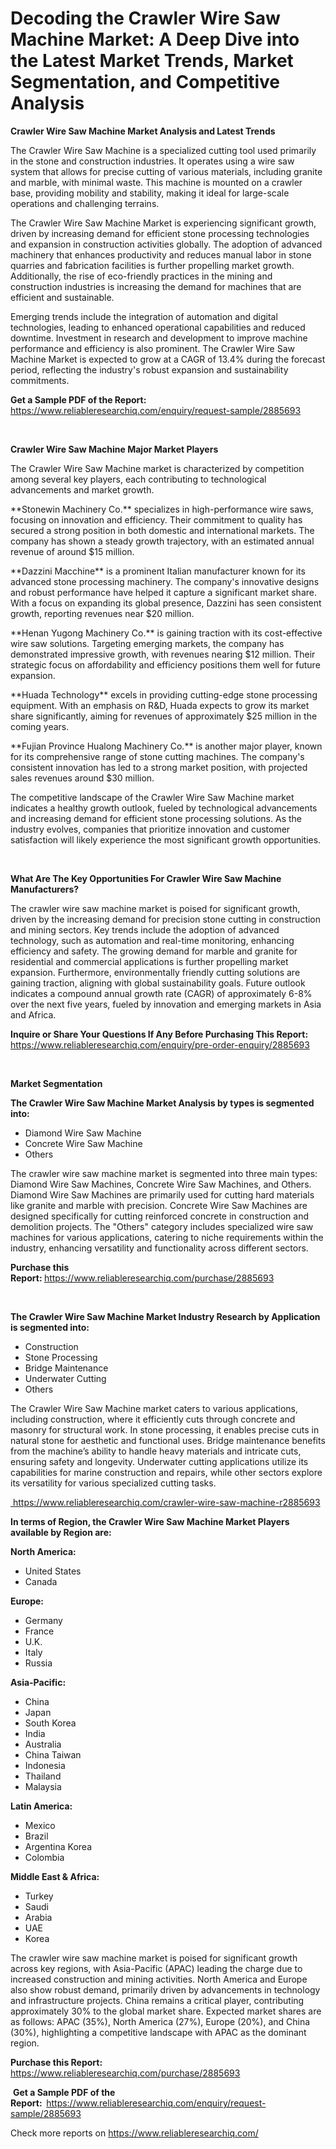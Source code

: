 <p><h1>Decoding the Crawler Wire Saw Machine Market: A Deep Dive into the Latest Market Trends, Market Segmentation, and Competitive Analysis</h1></p><p><strong>Crawler Wire Saw Machine Market Analysis and Latest Trends</strong></p>
<p><p>The Crawler Wire Saw Machine is a specialized cutting tool used primarily in the stone and construction industries. It operates using a wire saw system that allows for precise cutting of various materials, including granite and marble, with minimal waste. This machine is mounted on a crawler base, providing mobility and stability, making it ideal for large-scale operations and challenging terrains.</p><p>The Crawler Wire Saw Machine Market is experiencing significant growth, driven by increasing demand for efficient stone processing technologies and expansion in construction activities globally. The adoption of advanced machinery that enhances productivity and reduces manual labor in stone quarries and fabrication facilities is further propelling market growth. Additionally, the rise of eco-friendly practices in the mining and construction industries is increasing the demand for machines that are efficient and sustainable.</p><p>Emerging trends include the integration of automation and digital technologies, leading to enhanced operational capabilities and reduced downtime. Investment in research and development to improve machine performance and efficiency is also prominent. The Crawler Wire Saw Machine Market is expected to grow at a CAGR of 13.4% during the forecast period, reflecting the industry's robust expansion and sustainability commitments.</p></p>
<p><strong>Get a Sample PDF of the Report:&nbsp;</strong> <a href="https://www.reliableresearchiq.com/enquiry/request-sample/2885693?utm_campaign=2291&utm_medium=2&utm_source=Github&utm_content=ia&utm_term=13032025&utm_id=crawler-wire-saw-machine">https://www.reliableresearchiq.com/enquiry/request-sample/2885693</a></p>
<p>&nbsp;</p>
<p><strong>Crawler Wire Saw Machine Major Market Players</strong></p>
<p><p>The Crawler Wire Saw Machine market is characterized by competition among several key players, each contributing to technological advancements and market growth. </p><p>**Stonewin Machinery Co.** specializes in high-performance wire saws, focusing on innovation and efficiency. Their commitment to quality has secured a strong position in both domestic and international markets. The company has shown a steady growth trajectory, with an estimated annual revenue of around $15 million.</p><p>**Dazzini Macchine** is a prominent Italian manufacturer known for its advanced stone processing machinery. The company's innovative designs and robust performance have helped it capture a significant market share. With a focus on expanding its global presence, Dazzini has seen consistent growth, reporting revenues near $20 million.</p><p>**Henan Yugong Machinery Co.** is gaining traction with its cost-effective wire saw solutions. Targeting emerging markets, the company has demonstrated impressive growth, with revenues nearing $12 million. Their strategic focus on affordability and efficiency positions them well for future expansion.</p><p>**Huada Technology** excels in providing cutting-edge stone processing equipment. With an emphasis on R&D, Huada expects to grow its market share significantly, aiming for revenues of approximately $25 million in the coming years.</p><p>**Fujian Province Hualong Machinery Co.** is another major player, known for its comprehensive range of stone cutting machines. The company's consistent innovation has led to a strong market position, with projected sales revenues around $30 million.</p><p>The competitive landscape of the Crawler Wire Saw Machine market indicates a healthy growth outlook, fueled by technological advancements and increasing demand for efficient stone processing solutions. As the industry evolves, companies that prioritize innovation and customer satisfaction will likely experience the most significant growth opportunities.</p></p>
<p>&nbsp;</p>
<p><strong>What Are The Key Opportunities For Crawler Wire Saw Machine Manufacturers?</strong></p>
<p><p>The crawler wire saw machine market is poised for significant growth, driven by the increasing demand for precision stone cutting in construction and mining sectors. Key trends include the adoption of advanced technology, such as automation and real-time monitoring, enhancing efficiency and safety. The growing demand for marble and granite for residential and commercial applications is further propelling market expansion. Furthermore, environmentally friendly cutting solutions are gaining traction, aligning with global sustainability goals. Future outlook indicates a compound annual growth rate (CAGR) of approximately 6-8% over the next five years, fueled by innovation and emerging markets in Asia and Africa.</p></p>
<p><strong>Inquire or Share Your Questions If Any Before Purchasing This Report:</strong> <a href="https://www.reliableresearchiq.com/enquiry/pre-order-enquiry/2885693?utm_campaign=2291&utm_medium=2&utm_source=Github&utm_content=ia&utm_term=13032025&utm_id=crawler-wire-saw-machine">https://www.reliableresearchiq.com/enquiry/pre-order-enquiry/2885693</a></p>
<p>&nbsp;</p>
<p><strong>Market Segmentation</strong></p>
<p><strong>The Crawler Wire Saw Machine Market Analysis by types is segmented into:</strong></p>
<p><ul><li>Diamond Wire Saw Machine</li><li>Concrete Wire Saw Machine</li><li>Others</li></ul></p>
<p><p>The crawler wire saw machine market is segmented into three main types: Diamond Wire Saw Machines, Concrete Wire Saw Machines, and Others. Diamond Wire Saw Machines are primarily used for cutting hard materials like granite and marble with precision. Concrete Wire Saw Machines are designed specifically for cutting reinforced concrete in construction and demolition projects. The "Others" category includes specialized wire saw machines for various applications, catering to niche requirements within the industry, enhancing versatility and functionality across different sectors.</p></p>
<p><strong>Purchase this Report:&nbsp;</strong><a href="https://www.reliableresearchiq.com/purchase/2885693?utm_campaign=2291&utm_medium=2&utm_source=Github&utm_content=ia&utm_term=13032025&utm_id=crawler-wire-saw-machine">https://www.reliableresearchiq.com/purchase/2885693</a></p>
<p>&nbsp;</p>
<p><strong>The Crawler Wire Saw Machine Market Industry Research by Application is segmented into:</strong></p>
<p><ul><li>Construction</li><li>Stone Processing</li><li>Bridge Maintenance</li><li>Underwater Cutting</li><li>Others</li></ul></p>
<p><p>The Crawler Wire Saw Machine market caters to various applications, including construction, where it efficiently cuts through concrete and masonry for structural work. In stone processing, it enables precise cuts in natural stone for aesthetic and functional uses. Bridge maintenance benefits from the machine’s ability to handle heavy materials and intricate cuts, ensuring safety and longevity. Underwater cutting applications utilize its capabilities for marine construction and repairs, while other sectors explore its versatility for various specialized cutting tasks.</p></p>
<p><a href="https://www.reliableresearchiq.com/crawler-wire-saw-machine-r2885693?utm_campaign=2291&utm_medium=2&utm_source=Github&utm_content=ia&utm_term=13032025&utm_id=crawler-wire-saw-machine">&nbsp;https://www.reliableresearchiq.com/crawler-wire-saw-machine-r2885693</a></p>
<p><strong>In terms of Region, the Crawler Wire Saw Machine Market Players available by Region are:</strong></p>
<p>
    <p> <strong> North America: </strong>
        <ul>
            <li>United States</li>
            <li>Canada</li>
        </ul>
        </p> 
    <p> <strong> Europe: </strong>
        <ul>
            <li>Germany</li>
            <li>France</li>
            <li>U.K.</li>
            <li>Italy</li>
            <li>Russia</li>
        </ul>
        </p> 
    <p> <strong> Asia-Pacific: </strong>
        <ul>
            <li>China</li>
            <li>Japan</li>
            <li>South Korea</li>
            <li>India</li>
            <li>Australia</li>
            <li>China Taiwan</li>
            <li>Indonesia</li>
            <li>Thailand</li>
            <li>Malaysia</li>
        </ul>
        </p> 
    <p> <strong> Latin America: </strong>
        <ul>
            <li>Mexico</li>
            <li>Brazil</li>
            <li>Argentina Korea</li>
            <li>Colombia</li>
        </ul>
        </p> 
    <p> <strong> Middle East & Africa: </strong>
        <ul>
            <li>Turkey</li>
            <li>Saudi</li>
            <li>Arabia</li>
            <li>UAE</li>
            <li>Korea</li>
        </ul>
    </p>
    </p>
<p><p>The crawler wire saw machine market is poised for significant growth across key regions, with Asia-Pacific (APAC) leading the charge due to increased construction and mining activities. North America and Europe also show robust demand, primarily driven by advancements in technology and infrastructure projects. China remains a critical player, contributing approximately 30% to the global market share. Expected market shares are as follows: APAC (35%), North America (27%), Europe (20%), and China (30%), highlighting a competitive landscape with APAC as the dominant region.</p></p>
<p><strong>Purchase this Report: </strong><a href="https://www.reliableresearchiq.com/purchase/2885693?utm_campaign=2291&utm_medium=2&utm_source=Github&utm_content=ia&utm_term=13032025&utm_id=crawler-wire-saw-machine">https://www.reliableresearchiq.com/purchase/2885693</a></p>
<p>&nbsp;<strong>Get a Sample PDF of the Report:&nbsp;&nbsp;</strong><a href="https://www.reliableresearchiq.com/enquiry/request-sample/2885693?utm_campaign=2291&utm_medium=2&utm_source=Github&utm_content=ia&utm_term=13032025&utm_id=crawler-wire-saw-machine">https://www.reliableresearchiq.com/enquiry/request-sample/2885693</a></p>
<p><strong></strong></p>
<p>Check more reports on <a href="https://www.reliableresearchiq.com/?utm_campaign=2291&utm_medium=2&utm_source=Github&utm_content=ia&utm_term=13032025&utm_id=crawler-wire-saw-machine">https://www.reliableresearchiq.com/</a></p>